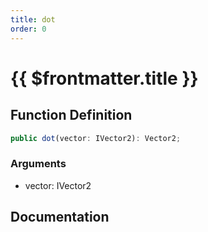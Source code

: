 ```yaml
---
title: dot
order: 0
---
```


# {{ $frontmatter.title }}

## Function Definition

```ts
public dot(vector: IVector2): Vector2;
```

### Arguments

* vector: IVector2

## Documentation

<!--@include: ./parts/dot.md-->

